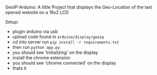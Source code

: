 GeoIP-Arduino:
  A little Project that displays the Geo-Location of the last opened website
  on a 16x2 LCD

Setup:
  * plugin arduino via usb
  * upload code found in `arduino/display/geoip`
  * cd into server run `pip install -r requirements.txt`
  * then run `python app.py`
  * you should see 'Initializing' on the display
  * install the chrome extension
  * you should see 'chrome connected' on the display
  * thats it
